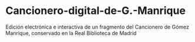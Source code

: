 # Cancionero-digital-de-G.-Manrique
Edición electrónica e interactiva de un fragmento del Cancionero de Gómez Manrique, conservado en la Real Biblioteca de Madrid
